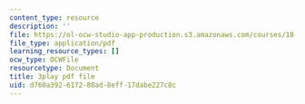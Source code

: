 ```yaml
---
content_type: resource
description: ''
file: https://ol-ocw-studio-app-production.s3.amazonaws.com/courses/18-086-mathematical-methods-for-engineers-ii-spring-2006/d760a392617288ad8eff17dabe227c8c_j-C6QC5ufSw.pdf
file_type: application/pdf
learning_resource_types: []
ocw_type: OCWFile
resourcetype: Document
title: 3play pdf file
uid: d760a392-6172-88ad-8eff-17dabe227c8c
---
```

